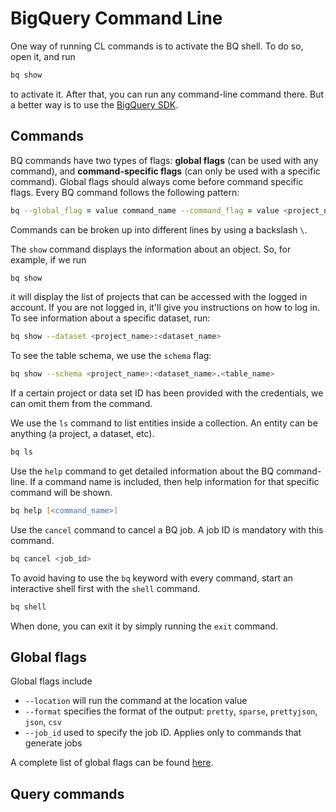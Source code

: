 # BigQuery Command Line

One way of running CL commands is to activate the BQ shell. To do so, open it, and run

``` zsh
bq show
```

to activate it. After that, you can run any command-line command there. But a better way is to use the [BigQuery SDK](https://cloud.google.com/sdk/docs/install).

## Commands

BQ commands have two types of flags: **global flags** (can be used with any command), and **command-specific flags** (can only be used with a specific command). Global flags should always come before command specific flags. Every BQ command follows the following pattern:

``` zsh
bq --global_flag = value command_name --command_flag = value <project_name>:<dataset_name>.<table_name>
```

Commands can be broken up into different lines by using a backslash `\`.

The `show` command displays the information about an object. So, for example, if we run

``` zsh
bq show
```

it will display the list of projects that can be accessed with the logged in account. If you are not logged in, it'll give you instructions on how to log in. To see information about a specific dataset, run:

``` zsh
bq show --dataset <project_name>:<dataset_name>
```

To see the table schema, we use the `schema` flag:

``` zsh
bq show --schema <project_name>:<dataset_name>.<table_name>
```

If a certain project or data set ID has been provided with the credentials, we can omit them from the command.

We use the `ls` command to list entities inside a collection. An entity can be anything (a project, a dataset, etc).

``` zsh
bq ls
```

Use the `help` command to get detailed information about the BQ command-line. If a command name is included, then help information for that specific command will be shown.

``` zsh
bq help [<command_name>]
```

Use the `cancel` command to cancel a BQ job. A job ID is mandatory with this command.

``` zsh
bq cancel <job_id>
```

To avoid having to use the `bq` keyword with every command, start an interactive shell first with the `shell` command.

``` zsh
bq shell
```

When done, you can exit it by simply running the `exit` command.

## Global flags

Global flags include

- `--location` will run the command at the location value
- `--format` specifies the format of the output: `pretty`, `sparse`, `prettyjson`, `json`, `csv`
- `--job_id` used to specify the job ID. Applies only to commands that generate jobs

A complete list of global flags can be found [here](https://cloud.google.com/bigquery/docs/reference/bq-cli-reference#bq_global_flags).

## Query commands
